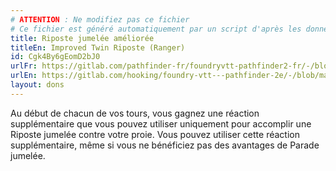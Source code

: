 ```yaml
---
# ATTENTION : Ne modifiez pas ce fichier
# Ce fichier est généré automatiquement par un script d'après les données du module Foundry VTT officiel et de sa traduction
title: Riposte jumelée améliorée
titleEn: Improved Twin Riposte (Ranger)
id: Cgk4By6gEomD2bJ0
urlFr: https://gitlab.com/pathfinder-fr/foundryvtt-pathfinder2-fr/-/blob/master/data/feats/Cgk4By6gEomD2bJ0.htm
urlEn: https://gitlab.com/hooking/foundry-vtt---pathfinder-2e/-/blob/master/packs/data/feats.db/improved-twin-riposte-ranger.json
layout: dons
---
```

Au début de chacun de vos tours, vous gagnez une réaction supplémentaire que vous pouvez utiliser uniquement pour accomplir une Riposte jumelée contre votre proie. Vous pouvez utiliser cette réaction supplémentaire, même si vous ne bénéficiez pas des avantages de Parade jumelée.
